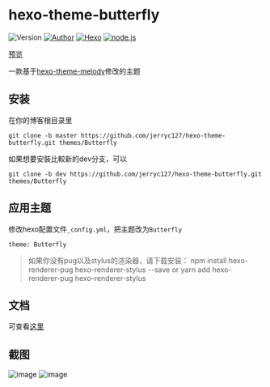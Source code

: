 # hexo-theme-butterfly

<img alt="Version" src="https://img.shields.io/badge/release-2.0.0-blue"/>
<a href="https://jerryc.me"><img alt="Author" src="https://img.shields.io/badge/author-JerryC-blur"/></a>
<a href="https://hexo.io"><img alt="Hexo" src="https://img.shields.io/badge/hexo-3.0+-0e83c"/></a>
<a href="https://nodejs.org/"><img alt="node.js" src="https://img.shields.io/badge/node.js-6.0%2B-43853d"/></a>


[预览](https://jerryc.me/)

一款基于[hexo-theme-melody](https://github.com/Molunerfinn/hexo-theme-melody)修改的主题

## 安装

在你的博客根目录里

```
git clone -b master https://github.com/jerryc127/hexo-theme-butterfly.git themes/Butterfly
```

如果想要安裝比較新的dev分支，可以

```
git clone -b dev https://github.com/jerryc127/hexo-theme-butterfly.git themes/Butterfly
```

## 应用主题
修改hexo配置文件`_config.yml`，把主题改为`Butterfly`

```
theme: Butterfly
```

>如果你没有pug以及stylus的渲染器，请下载安装： npm install hexo-renderer-pug hexo-renderer-stylus --save or yarn add hexo-renderer-pug hexo-renderer-stylus

## 文档

可查看[这里](https://jerryc.me/posts/21cfbf15)

## 截图
![image](https://user-images.githubusercontent.com/16351105/58887365-1272f780-8718-11e9-9329-3292c6ba20d4.png)
![image](https://user-images.githubusercontent.com/16351105/58887457-3cc4b500-8718-11e9-9417-2bdea603c92e.png)
